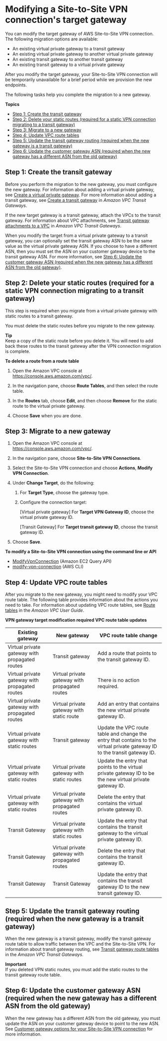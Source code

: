# Modifying a Site\-to\-Site VPN connection's target gateway<a name="modify-vpn-target"></a>

You can modify the target gateway of AWS Site\-to\-Site VPN connection\. The following migration options are available:
+ An existing virtual private gateway to a transit gateway
+ An existing virtual private gateway to another virtual private gateway
+ An existing transit gateway to another transit gateway
+ An existing transit gateway to a virtual private gateway

After you modify the target gateway, your Site\-to\-Site VPN connection will be temporarily unavailable for a brief period while we provision the new endpoints\.

The following tasks help you complete the migration to a new gateway\. 

**Topics**
+ [Step 1: Create the transit gateway](#step-create-gateway)
+ [Step 2: Delete your static routes \(required for a static VPN connection migrating to a transit gateway\)](#step-update-staic-route)
+ [Step 3: Migrate to a new gateway](#step-migrate-gateway)
+ [Step 4: Update VPC route tables](#step-update-routing)
+ [Step 5: Update the transit gateway routing \(required when the new gateway is a transit gateway\)](#step-update-transit-gateway-routing)
+ [Step 6: Update the customer gateway ASN \(required when the new gateway has a different ASN from the old gateway\)](#step-update-customer-gateway-asn)

## Step 1: Create the transit gateway<a name="step-create-gateway"></a>

Before you perform the migration to the new gateway, you must configure the new gateway\. For information about adding a virtual private gateway, see [Create a virtual private gateway](SetUpVPNConnections.md#vpn-create-vpg)\. For more information about adding a transit gateway, see [Create a transit gateway](https://docs.aws.amazon.com/vpc/latest/tgw/tgw-transit-gateways.html#create-tgw) in *Amazon VPC Transit Gateways*\.

If the new target gateway is a transit gateway, attach the VPCs to the transit gateway\. For information about VPC attachments, see [Transit gateway attachments to a VPC](https://docs.aws.amazon.com/vpc/latest/tgw/tgw-vpc-attachments.html) in *Amazon VPC Transit Gateways*\.

When you modify the target from a virtual private gateway to a transit gateway, you can optionally set the transit gateway ASN to be the same value as the virtual private gateway ASN\. If you choose to have a different ASN, then you must set the ASN on your customer gateway device to the transit gateway ASN\. For more information, see [Step 6: Update the customer gateway ASN \(required when the new gateway has a different ASN from the old gateway\)](#step-update-customer-gateway-asn)\.

## Step 2: Delete your static routes \(required for a static VPN connection migrating to a transit gateway\)<a name="step-update-staic-route"></a>

This step is required when you migrate from a virtual private gateway with static routes to a transit gateway\. 

You must delete the static routes before you migrate to the new gateway\.

**Tip**  
Keep a copy of the static route before you delete it\. You will need to add back these routes to the transit gateway after the VPN connection migration is complete\.

**To delete a route from a route table**

1. Open the Amazon VPC console at [https://console\.aws\.amazon\.com/vpc/](https://console.aws.amazon.com/vpc/)\.

1. In the navigation pane, choose **Route Tables**, and then select the route table\.

1. In the **Routes** tab, choose **Edit**, and then choose **Remove** for the static route to the virtual private gateway\.

1. Choose **Save** when you are done\.

## Step 3: Migrate to a new gateway<a name="step-migrate-gateway"></a>

1. Open the Amazon VPC console at [https://console\.aws\.amazon\.com/vpc/](https://console.aws.amazon.com/vpc/)\.

1. In the navigation pane, choose **Site\-to\-Site VPN Connections**\.

1. Select the Site\-to\-Site VPN connection and choose **Actions**, **Modify VPN Connection**\.

1. Under **Change Target**, do the following:

   1. For **Target Type**, choose the gateway type\.

   1. Configure the connection target:

      \[Virtual private gateway\] For **Target VPN Gateway ID**, choose the virtual private gateway ID\.

      \[Transit Gateway\] For **Target transit gateway ID**, choose the transit gateway ID\.

1. Choose **Save**\.

**To modify a Site\-to\-Site VPN connection using the command line or API**
+ [ModifyVpnConnection](https://docs.aws.amazon.com/AWSEC2/latest/APIReference/API_ModifyVpnConnection.html) \(Amazon EC2 Query API\)
+ [modify\-vpn\-connection](https://docs.aws.amazon.com/cli/latest/reference/ec2/modify-vpn-connection.html) \(AWS CLI\)

## Step 4: Update VPC route tables<a name="step-update-routing"></a>

After you migrate to the new gateway, you might need to modify your VPC route table\. The following table provides information about the actions you need to take\. For information about updating VPC route tables, see [Route tables](https://docs.aws.amazon.com/vpc/latest/userguide/VPC_Route_Tables.html) in the *Amazon VPC User Guide*\.


**VPN gateway target modification required VPC route table updates**  

| Existing gateway  | New gateway | VPC route table change | 
| --- | --- | --- | 
| Virtual private gateway with propagated routes | Transit gateway | Add a route that points to the transit gateway ID\. | 
| Virtual private gateway with propagated routes | Virtual private gateway with propagated routes | There is no action required\. | 
| Virtual private gateway with propagated routes | Virtual private gateway with static route | Add an entry that contains the new virtual private gateway ID\. | 
| Virtual private gateway with static routes | Transit gateway | Update the VPC route table and change the entry that contains to the virtual private gateway ID to the transit gateway ID\. | 
| Virtual private gateway with static routes | Virtual private gateway with static routes | Update the entry that points to the virtual private gateway ID to be the new virtual private gateway ID\. | 
| Virtual private gateway with static routes | Virtual private gateway with propagated routes | Delete the entry that contains the virtual private gateway ID\. | 
| Transit Gateway | Virtual private gateway with static routes | Update the entry that contains the transit gateway to the virtual private gateway ID\. | 
| Transit Gateway | Virtual private gateway with propagated routes | Delete the entry that contains the transit gateway ID\. | 
| Transit Gateway | Transit Gateway | Update the entry that contains the transit gateway ID to the new transit gateway ID\. | 

## Step 5: Update the transit gateway routing \(required when the new gateway is a transit gateway\)<a name="step-update-transit-gateway-routing"></a>

 When the new gateway is a transit gateway, modify the transit gateway route table to allow traffic between the VPC and the Site\-to\-Site VPN\. For information about transit gateway routing, see [Transit gateway route tables](https://docs.aws.amazon.com/vpc/latest/tgw/tgw-route-tables.html) in the *Amazon VPC Transit Gateways*\.

**Important**  
 If you deleted VPN static routes, you must add the static routes to the transit gateway route table\.

## Step 6: Update the customer gateway ASN \(required when the new gateway has a different ASN from the old gateway\)<a name="step-update-customer-gateway-asn"></a>

 When the new gateway has a different ASN from the old gateway, you must update the ASN on your customer gateway device to point to the new ASN\. See [Customer gateway options for your Site\-to\-Site VPN connection](cgw-options.md) for more information\.